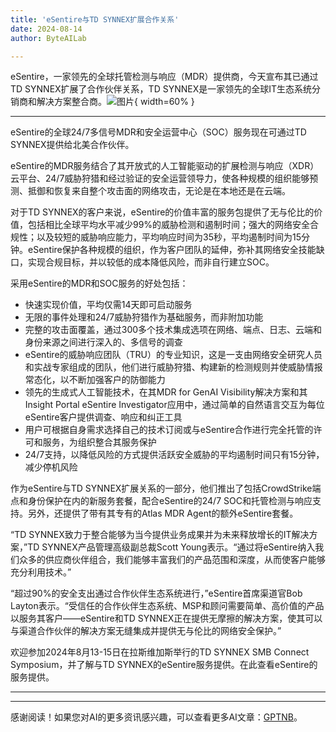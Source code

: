 ```yaml
---
title: 'eSentire与TD SYNNEX扩展合作关系'
date: 2024-08-14
author: ByteAILab

---
```


eSentire，一家领先的全球托管检测与响应（MDR）提供商，今天宣布其已通过TD SYNNEX扩展了合作伙伴关系，TD SYNNEX是一家领先的全球IT生态系统分销商和解决方案整合商。![图片](https://ai-techpark.com/wp-content/uploads/2024/08/eSentire-Ex-960x540.jpg){ width=60% }

---
eSentire的全球24/7多信号MDR和安全运营中心（SOC）服务现在可通过TD SYNNEX提供给北美合作伙伴。

eSentire的MDR服务结合了其开放式的人工智能驱动的扩展检测与响应（XDR）云平台、24/7威胁狩猎和经过验证的安全运营领导力，使各种规模的组织能够预测、抵御和恢复来自整个攻击面的网络攻击，无论是在本地还是在云端。

对于TD SYNNEX的客户来说，eSentire的价值丰富的服务包提供了无与伦比的价值，包括相比全球平均水平减少99%的威胁检测和遏制时间；强大的网络安全合规性；以及较短的威胁响应能力，平均响应时间为35秒，平均遏制时间为15分钟。eSentire保护各种规模的组织，作为客户团队的延伸，弥补其网络安全技能缺口，实现合规目标，并以较低的成本降低风险，而非自行建立SOC。

采用eSentire的MDR和SOC服务的好处包括：
- 快速实现价值，平均仅需14天即可启动服务
- 无限的事件处理和24/7威胁狩猎作为基础服务，而非附加功能
- 完整的攻击面覆盖，通过300多个技术集成选项在网络、端点、日志、云端和身份来源之间进行深入的、多信号的调查
- eSentire的威胁响应团队（TRU）的专业知识，这是一支由网络安全研究人员和实战专家组成的团队，他们进行威胁狩猎、构建新的检测规则并使威胁情报常态化，以不断加强客户的防御能力
- 领先的生成式人工智能技术，在其MDR for GenAI Visibility解决方案和其Insight Portal eSentire Investigator应用中，通过简单的自然语言交互为每位eSentire客户提供调查、响应和纠正工具
- 用户可根据自身需求选择自己的技术订阅或与eSentire合作进行完全托管的许可和服务，为组织整合其服务保护
- 24/7支持，以降低风险的方式提供活跃安全威胁的平均遏制时间只有15分钟，减少停机风险

作为eSentire与TD SYNNEX扩展关系的一部分，他们推出了包括CrowdStrike端点和身份保护在内的新服务套餐，配合eSentire的24/7 SOC和托管检测与响应支持。另外，还提供了带有其专有的Atlas MDR Agent的额外eSentire套餐。

“TD SYNNEX致力于整合能够为当今提供业务成果并为未来释放增长的IT解决方案，”TD SYNNEX产品管理高级副总裁Scott Young表示。“通过将eSentire纳入我们众多的供应商伙伴组合，我们能够丰富我们的产品范围和深度，从而使客户能够充分利用技术。”

“超过90%的安全支出通过合作伙伴生态系统进行，”eSentire首席渠道官Bob Layton表示。“受信任的合作伙伴生态系统、MSP和顾问需要简单、高价值的产品以服务其客户——eSentire和TD SYNNEX正在提供无摩擦的解决方案，使其可以与渠道合作伙伴的解决方案无缝集成并提供无与伦比的网络安全保护。”

欢迎参加2024年8月13-15日在拉斯维加斯举行的TD SYNNEX SMB Connect Symposium，并了解与TD SYNNEX的eSentire服务提供。在此查看eSentire的服务提供。


---
---
感谢阅读！如果您对AI的更多资讯感兴趣，可以查看更多AI文章：[GPTNB](https://gptnb.com)。